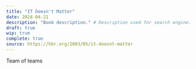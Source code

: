 ```yaml
---
title: "IT Doesn't Matter"
date: 2024-04-21
description: "Book description." # Description used for search engine.
draft: true
wip: true
complete: true
source: https://hbr.org/2003/05/it-doesnt-matter
---
```


Team of teams